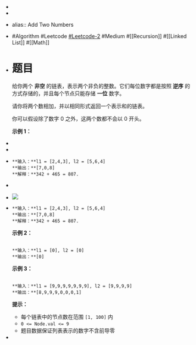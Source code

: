 -
-
- alias:: Add Two Numbers
- #Algorithm #Leetcode [#Leetcode-2](https://leetcode-cn.com/problems/add-two-numbers/) #Medium #[[Recursion]] #[[Linked List]] #[[Math]]
- # 题目
  给你两个 **非空** 的链表，表示两个非负的整数。它们每位数字都是按照 **逆序** 的方式存储的，并且每个节点只能存储 **一位** 数字。
  
  
  请你将两个数相加，并以相同形式返回一个表示和的链表。
  
  
  你可以假设除了数字 0 之外，这两个数都不会以 0 开头。
  
  
  
  
  
  **示例 1：**
-
-
- ```
  **输入：**l1 = [2,4,3], l2 = [5,6,4]
  **输出：**[7,0,8]
  **解释：**342 + 465 = 807.
  ```
-
- ![](https://assets.leetcode-cn.com/aliyun-lc-upload/uploads/2021/01/02/addtwonumber1.jpg)
- ```
  **输入：**l1 = [2,4,3], l2 = [5,6,4]
  **输出：**[7,0,8]
  **解释：**342 + 465 = 807.
  ```
  
  **示例 2：**
  
  
  
  ```
  
  **输入：**l1 = [0], l2 = [0]
  **输出：**[0]
  
  ```
  
  **示例 3：**
  
  
  
  ```
  
  **输入：**l1 = [9,9,9,9,9,9,9], l2 = [9,9,9,9]
  **输出：**[8,9,9,9,0,0,0,1]
  
  ```
  
  
  
  
  **提示：**
  
  
  * 每个链表中的节点数在范围 `[1, 100]` 内
  * `0 <= Node.val <= 9`
  * 题目数据保证列表表示的数字不含前导零
-